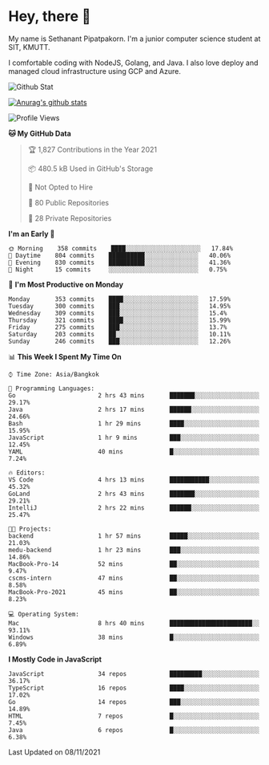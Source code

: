# Hey, there 🙌
My name is Sethanant Pipatpakorn. I'm a junior computer science student at SIT, KMUTT.

I comfortable coding with NodeJS, Golang, and Java. I also love deploy and managed cloud infrastructure using GCP and Azure.

![Github Stat](https://github-profile-summary-cards.vercel.app/api/cards/profile-details?username=thetkpark&theme=dracula)

[![Anurag's github stats](https://github-readme-stats.vercel.app/api?username=thetkpark&count_private=true&show_icons=true&theme=tokyonight)](https://github.com/anuraghazra/github-readme-stats)

<!--START_SECTION:waka-->
![Profile Views](http://img.shields.io/badge/Profile%20Views-30-blue)

**🐱 My GitHub Data** 

> 🏆 1,827 Contributions in the Year 2021
 > 
> 📦 480.5 kB Used in GitHub's Storage 
 > 
> 🚫 Not Opted to Hire
 > 
> 📜 80 Public Repositories 
 > 
> 🔑 28 Private Repositories  
 > 
**I'm an Early 🐤** 

```text
🌞 Morning    358 commits    ████░░░░░░░░░░░░░░░░░░░░░   17.84% 
🌆 Daytime    804 commits    ██████████░░░░░░░░░░░░░░░   40.06% 
🌃 Evening    830 commits    ██████████░░░░░░░░░░░░░░░   41.36% 
🌙 Night      15 commits     ░░░░░░░░░░░░░░░░░░░░░░░░░   0.75%

```
📅 **I'm Most Productive on Monday** 

```text
Monday       353 commits    ████░░░░░░░░░░░░░░░░░░░░░   17.59% 
Tuesday      300 commits    ███░░░░░░░░░░░░░░░░░░░░░░   14.95% 
Wednesday    309 commits    ███░░░░░░░░░░░░░░░░░░░░░░   15.4% 
Thursday     321 commits    ████░░░░░░░░░░░░░░░░░░░░░   15.99% 
Friday       275 commits    ███░░░░░░░░░░░░░░░░░░░░░░   13.7% 
Saturday     203 commits    ██░░░░░░░░░░░░░░░░░░░░░░░   10.11% 
Sunday       246 commits    ███░░░░░░░░░░░░░░░░░░░░░░   12.26%

```


📊 **This Week I Spent My Time On** 

```text
⌚︎ Time Zone: Asia/Bangkok

💬 Programming Languages: 
Go                       2 hrs 43 mins       ███████░░░░░░░░░░░░░░░░░░   29.17% 
Java                     2 hrs 17 mins       ██████░░░░░░░░░░░░░░░░░░░   24.66% 
Bash                     1 hr 29 mins        ████░░░░░░░░░░░░░░░░░░░░░   15.95% 
JavaScript               1 hr 9 mins         ███░░░░░░░░░░░░░░░░░░░░░░   12.45% 
YAML                     40 mins             █░░░░░░░░░░░░░░░░░░░░░░░░   7.24%

🔥 Editors: 
VS Code                  4 hrs 13 mins       ███████████░░░░░░░░░░░░░░   45.32% 
GoLand                   2 hrs 43 mins       ███████░░░░░░░░░░░░░░░░░░   29.21% 
IntelliJ                 2 hrs 22 mins       ██████░░░░░░░░░░░░░░░░░░░   25.47%

🐱‍💻 Projects: 
backend                  1 hr 57 mins        █████░░░░░░░░░░░░░░░░░░░░   21.03% 
medu-backend             1 hr 23 mins        ███░░░░░░░░░░░░░░░░░░░░░░   14.86% 
MacBook-Pro-14           52 mins             ██░░░░░░░░░░░░░░░░░░░░░░░   9.47% 
cscms-intern             47 mins             ██░░░░░░░░░░░░░░░░░░░░░░░   8.58% 
MacBook-Pro-2021         45 mins             ██░░░░░░░░░░░░░░░░░░░░░░░   8.23%

💻 Operating System: 
Mac                      8 hrs 40 mins       ███████████████████████░░   93.11% 
Windows                  38 mins             █░░░░░░░░░░░░░░░░░░░░░░░░   6.89%

```

**I Mostly Code in JavaScript** 

```text
JavaScript               34 repos            █████████░░░░░░░░░░░░░░░░   36.17% 
TypeScript               16 repos            ████░░░░░░░░░░░░░░░░░░░░░   17.02% 
Go                       14 repos            ███░░░░░░░░░░░░░░░░░░░░░░   14.89% 
HTML                     7 repos             █░░░░░░░░░░░░░░░░░░░░░░░░   7.45% 
Java                     6 repos             █░░░░░░░░░░░░░░░░░░░░░░░░   6.38%

```



 Last Updated on 08/11/2021
<!--END_SECTION:waka-->

